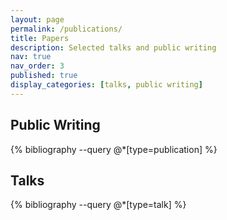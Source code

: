 ```yaml
---
layout: page
permalink: /publications/
title: Papers
description: Selected talks and public writing
nav: true
nav_order: 3
published: true
display_categories: [talks, public writing]
---
```


<!-- _pages/publications.md -->

## Public Writing

{% bibliography --query @*[type=publication] %}

## Talks

{% bibliography --query @*[type=talk] %}

